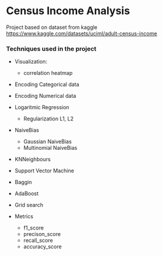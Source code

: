 # Census Income Analysis


Project based on dataset from kaggle   
https://www.kaggle.com/datasets/uciml/adult-census-income

### Techniques used in the project

+ Visualization:
    + correlation heatmap

+ Encoding Categorical data
+ Encoding Numerical data
+ Logaritmic Regression
   + Regularization L1, L2
+ NaiveBias
    + Gaussian NaiveBias
    + Multinomial NaiveBias
+ KNNeighbours
+ Support Vector Machine
+ Baggin
+ AdaBoost
+ Grid search
+ Metrics
    + f1_score
    + precison_score
    + recall_score
    + accuracy_score